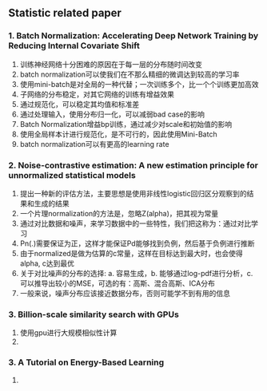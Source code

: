 ## Statistic related paper

### 1. Batch Normalization: Accelerating Deep Network Training by Reducing Internal Covariate Shift 
1. 训练神经网络十分困难的原因在于每一层的分布随时间改变
2. batch normalization可以使我们在不那么精细的微调达到较高的学习率
3. 使用mini-batch是对全局的一种代替；一次训练多个，比一个个训练更加高效
4. 子网络的分布稳定，对其它网络的训练有增益效果
5. 通过规范化，可以稳定其均值和标准差
6. 通过处理输入，使用分布归一化，可以减弱bad case的影响
7. Batch Normalization增益bp训练，通过减少对scale和初始值的影响
8. 使用全局样本计进行规范化，是不可行的，因此使用Mini-Batch
9. batch normalization可以有更高的learning rate

### 2. Noise-contrastive estimation: A new estimation principle for unnormalized statistical models
1. 提出一种新的评估方法，主要思想是使用非线性logistic回归区分观察到的结果和生成的结果
2. 一个片理normalization的方法是，忽略Z(alpha)，把其视为常量
3. 通过对比数据和噪声，来学习数据中的一些特性，我们把这称为：通过对比学习
4. Pn(.)需要保证为正，这样才能保证Pd能够找到负例，然后基于负例进行推断
5. 由于normalized是做为估算的c常量，这样在目标达到最大时，也会使得alpha, c达到最优
6. 关于对比噪声的分布的选择: a. 容易生成，b. 能够通过log-pdf进行分析，c. 可以推导出较小的MSE，可选的有：高斯、混合高斯、ICA分布
7. 一般来说，噪声分布应该接近数据分布，否则可能学不到有用的信息

### 3. Billion-scale similarity search with GPUs
1. 使用gpu进行大规模相似性计算
2. 

### 3. A Tutorial on Energy-Based Learning
1. 
